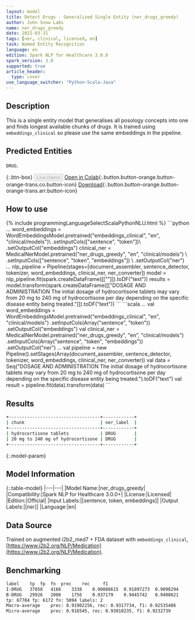 ```yaml
---
layout: model
title: Detect Drugs - Generalized Single Entity (ner_drugs_greedy)
author: John Snow Labs
name: ner_drugs_greedy
date: 2021-03-31
tags: [ner, clinical, licensed, en]
task: Named Entity Recognition
language: en
edition: Spark NLP for Healthcare 3.0.0
spark_version: 3.0
supported: true
article_header:
  type: cover
use_language_switcher: "Python-Scala-Java"
---
```


## Description

This is a single entity model that generalises all posology concepts into one and finds longest available chunks of drugs. It is trained using `embeddings_clinical` so please use the same embeddings in the pipeline.

## Predicted Entities

`DRUG`.

{:.btn-box}
<button class="button button-orange" disabled>Live Demo</button>
[Open in Colab](https://colab.research.google.com/github/JohnSnowLabs/spark-nlp-workshop/blob/master/tutorials/Certification_Trainings/Healthcare/1.Clinical_Named_Entity_Recognition_Model.ipynb){:.button.button-orange.button-orange-trans.co.button-icon}
[Download](https://s3.amazonaws.com/auxdata.johnsnowlabs.com/clinical/models/ner_drugs_greedy_en_3.0.0_3.0_1617208410026.zip){:.button.button-orange.button-orange-trans.arr.button-icon}

## How to use



<div class="tabs-box" markdown="1">
{% include programmingLanguageSelectScalaPythonNLU.html %}
```python
...
word_embeddings = WordEmbeddingsModel.pretrained("embeddings_clinical", "en", "clinical/models")\
  .setInputCols(["sentence", "token"])\
  .setOutputCol("embeddings")
clinical_ner = MedicalNerModel.pretrained("ner_drugs_greedy", "en", "clinical/models") \
  .setInputCols(["sentence", "token", "embeddings"]) \
  .setOutputCol("ner")
...
nlp_pipeline = Pipeline(stages=[document_assembler, sentence_detector, tokenizer, word_embeddings, clinical_ner, ner_converter])
model = nlp_pipeline.fit(spark.createDataFrame([[""]]).toDF("text"))
results = model.transform(spark.createDataFrame([["DOSAGE AND ADMINISTRATION The initial dosage of hydrocortisone tablets may vary from 20 mg to 240 mg of hydrocortisone per day depending on the specific disease entity being treated."]]).toDF("text"))
```
```scala
...
val word_embeddings = WordEmbeddingsModel.pretrained("embeddings_clinical", "en", "clinical/models")
    .setInputCols(Array("sentence", "token"))
    .setOutputCol("embeddings")
val clinical_ner = MedicalNerModel.pretrained("ner_drugs_greedy", "en", "clinical/models")
    .setInputCols(Array("sentence", "token", "embeddings"))
    .setOutputCol("ner")
...
val pipeline = new Pipeline().setStages(Array(document_assembler, sentence_detector, tokenizer, word_embeddings, clinical_ner, ner_converter))
val data = Seq("DOSAGE AND ADMINISTRATION The initial dosage of hydrocortisone tablets may vary from 20 mg to 240 mg of hydrocortisone per day depending on the specific disease entity being treated.").toDF("text")
val result = pipeline.fit(data).transform(data)
```
</div>

## Results

```bash
+-----------------------------------+------------+
| chunk                             | ner_label  |
+-----------------------------------+------------+
| hydrocortisone tablets            | DRUG       |
| 20 mg to 240 mg of hydrocortisone | DRUG       |
+-----------------------------------+------------+
```

{:.model-param}
## Model Information

{:.table-model}
|---|---|
|Model Name:|ner_drugs_greedy|
|Compatibility:|Spark NLP for Healthcare 3.0.0+|
|License:|Licensed|
|Edition:|Official|
|Input Labels:|[sentence, token, embeddings]|
|Output Labels:|[ner]|
|Language:|en|

## Data Source

Trained on augmented i2b2_med7 + FDA dataset with ``embeddings_clinical``, [https://www.i2b2.org/NLP/Medication](https://www.i2b2.org/NLP/Medication).

## Benchmarking

```bash
label	 tp	 fp	 fn	 prec	 rec	 f1
I-DRUG	 37858	 4166	 3338	 0.90086615	 0.91897273	 0.9098294
B-DRUG	 29926	 2006	 1756	 0.937179	 0.9445742	 0.9408621
tp: 67784 fp: 6172 fn: 5094 labels: 2
Macro-average	 prec: 0.91902256, rec: 0.9317734, f1: 0.92535406
Micro-average	 prec: 0.916545, rec: 0.93010235, f1: 0.9232739
```